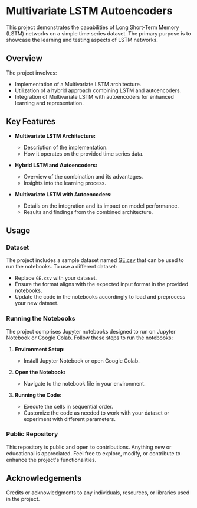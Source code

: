 # Multivariate LSTM Autoencoders

This project demonstrates the capabilities of Long Short-Term Memory (LSTM) networks on a simple time series dataset. The primary purpose is to showcase the learning and testing aspects of LSTM networks.

## Overview

The project involves:

- Implementation of a Multivariate LSTM architecture.
- Utilization of a hybrid approach combining LSTM and autoencoders.
- Integration of Multivariate LSTM with autoencoders for enhanced learning and representation.

## Key Features

- **Multivariate LSTM Architecture:** 
  - Description of the implementation.
  - How it operates on the provided time series data.

- **Hybrid LSTM and Autoencoders:**
  - Overview of the combination and its advantages.
  - Insights into the learning process.

- **Multivariate LSTM with Autoencoders:**
  - Details on the integration and its impact on model performance.
  - Results and findings from the combined architecture.

## Usage

### Dataset
The project includes a sample dataset named [GE.csv](data/GE.csv) that can be used to run the notebooks. To use a different dataset:

- Replace `GE.csv` with your dataset.
- Ensure the format aligns with the expected input format in the provided notebooks.
- Update the code in the notebooks accordingly to load and preprocess your new dataset.

### Running the Notebooks
The project comprises Jupyter notebooks designed to run on Jupyter Notebook or Google Colab. Follow these steps to run the notebooks:

1. **Environment Setup:**
   - Install Jupyter Notebook or open Google Colab.

2. **Open the Notebook:**
   - Navigate to the notebook file in your environment.

3. **Running the Code:**
   - Execute the cells in sequential order.
   - Customize the code as needed to work with your dataset or experiment with different parameters.

### Public Repository
This repository is public and open to contributions. Anything new or educational is appreciated. Feel free to explore, modify, or contribute to enhance the project's functionalities.

## Acknowledgements

Credits or acknowledgments to any individuals, resources, or libraries used in the project.